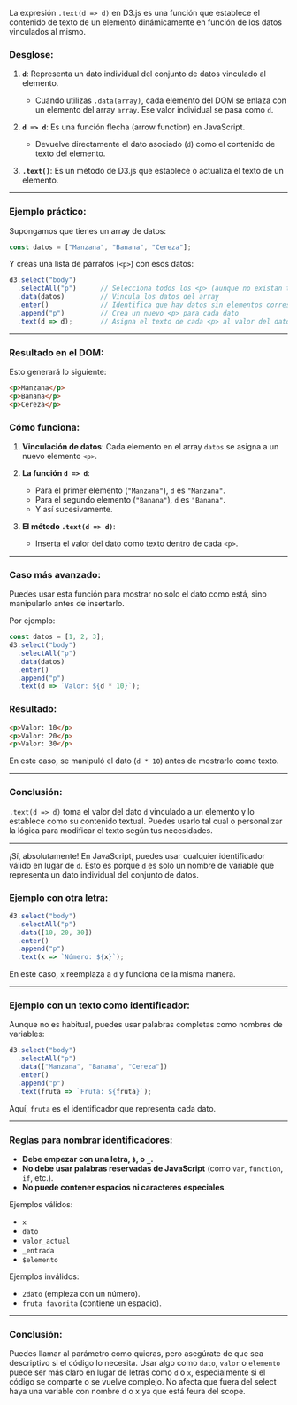 La expresión `.text(d => d)` en D3.js es una función que establece el contenido de texto de un elemento dinámicamente en función de los datos vinculados al mismo.

### **Desglose:**
1. **`d`**: Representa un dato individual del conjunto de datos vinculado al elemento.  
   - Cuando utilizas `.data(array)`, cada elemento del DOM se enlaza con un elemento del array `array`. Ese valor individual se pasa como `d`.

2. **`d => d`**: Es una función flecha (arrow function) en JavaScript.  
   - Devuelve directamente el dato asociado (`d`) como el contenido de texto del elemento.

3. **`.text()`**: Es un método de D3.js que establece o actualiza el texto de un elemento.

---

### **Ejemplo práctico:**

Supongamos que tienes un array de datos:

```javascript
const datos = ["Manzana", "Banana", "Cereza"];
```

Y creas una lista de párrafos (`<p>`) con esos datos:

```javascript
d3.select("body")
  .selectAll("p")      // Selecciona todos los <p> (aunque no existan todavía)
  .data(datos)         // Vincula los datos del array
  .enter()             // Identifica que hay datos sin elementos correspondientes
  .append("p")         // Crea un nuevo <p> para cada dato
  .text(d => d);       // Asigna el texto de cada <p> al valor del dato
```

---

### **Resultado en el DOM:**
Esto generará lo siguiente:

```html
<p>Manzana</p>
<p>Banana</p>
<p>Cereza</p>
```

### **Cómo funciona:**
1. **Vinculación de datos**:
   Cada elemento en el array `datos` se asigna a un nuevo elemento `<p>`.

2. **La función `d => d`**:
   - Para el primer elemento (`"Manzana"`), `d` es `"Manzana"`.
   - Para el segundo elemento (`"Banana"`), `d` es `"Banana"`.
   - Y así sucesivamente.

3. **El método `.text(d => d)`**:
   - Inserta el valor del dato como texto dentro de cada `<p>`.

---

### **Caso más avanzado:**
Puedes usar esta función para mostrar no solo el dato como está, sino manipularlo antes de insertarlo.

Por ejemplo:
```javascript
const datos = [1, 2, 3];
d3.select("body")
  .selectAll("p")
  .data(datos)
  .enter()
  .append("p")
  .text(d => `Valor: ${d * 10}`);
```

### **Resultado:**
```html
<p>Valor: 10</p>
<p>Valor: 20</p>
<p>Valor: 30</p>
```

En este caso, se manipuló el dato (`d * 10`) antes de mostrarlo como texto.

---

### **Conclusión:**
`.text(d => d)` toma el valor del dato `d` vinculado a un elemento y lo establece como su contenido textual. Puedes usarlo tal cual o personalizar la lógica para modificar el texto según tus necesidades.


---

¡Sí, absolutamente! En JavaScript, puedes usar cualquier identificador válido en lugar de `d`. Esto es porque `d` es solo un nombre de variable que representa un dato individual del conjunto de datos.

### **Ejemplo con otra letra:**
```javascript
d3.select("body")
  .selectAll("p")
  .data([10, 20, 30])
  .enter()
  .append("p")
  .text(x => `Número: ${x}`);
```

En este caso, `x` reemplaza a `d` y funciona de la misma manera.

---

### **Ejemplo con un texto como identificador:**
Aunque no es habitual, puedes usar palabras completas como nombres de variables:

```javascript
d3.select("body")
  .selectAll("p")
  .data(["Manzana", "Banana", "Cereza"])
  .enter()
  .append("p")
  .text(fruta => `Fruta: ${fruta}`);
```

Aquí, `fruta` es el identificador que representa cada dato.

---

### **Reglas para nombrar identificadores:**
- **Debe empezar con una letra, `$`, o `_`.**
- **No debe usar palabras reservadas de JavaScript** (como `var`, `function`, `if`, etc.).
- **No puede contener espacios ni caracteres especiales**.

Ejemplos válidos:
- `x`
- `dato`
- `valor_actual`
- `_entrada`
- `$elemento`

Ejemplos inválidos:
- `2dato` (empieza con un número).
- `fruta favorita` (contiene un espacio).

---

### **Conclusión:**
Puedes llamar al parámetro como quieras, pero asegúrate de que sea descriptivo si el código lo necesita. Usar algo como `dato`, `valor` o `elemento` puede ser más claro en lugar de letras como `d` o `x`, especialmente si el código se comparte o se vuelve complejo.  No afecta que fuera del select haya una variable con nombre d o x ya que está feura del scope.


